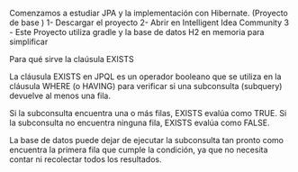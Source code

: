 Comenzamos a estudiar JPA y la implementación con Hibernate. (Proyecto de base )
1- Descargar el proyecto
2- Abrir en Intelligent Idea Community
3 - Este Proyecto utiliza gradle y la base de datos H2 en memoria para simplificar

Para qué sirve la claúsula EXISTS

La cláusula EXISTS en JPQL es un operador booleano que se utiliza en la cláusula WHERE (o HAVING)
para verificar si una subconsulta (subquery) devuelve al menos una fila.

Si la subconsulta encuentra una o más filas, EXISTS evalúa como TRUE.
Si la subconsulta no encuentra ninguna fila, EXISTS evalúa como FALSE.

La base de datos puede dejar de ejecutar la subconsulta tan pronto como encuentra la primera fila 
que cumple la condición, ya que no necesita contar ni recolectar todos los resultados.